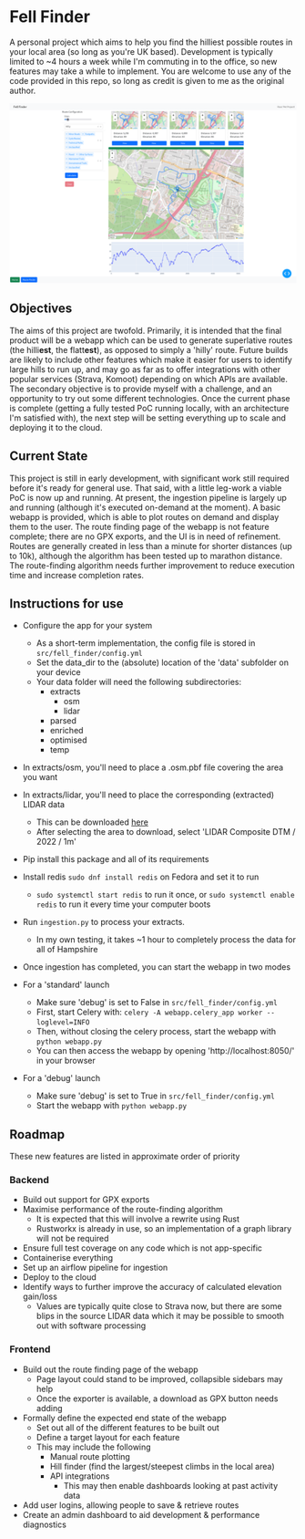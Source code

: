 # Fell Finder

A personal project which aims to help you find the hilliest possible routes in your local area (so long as you're UK based). Development is typically limited to ~4 hours a week while I'm commuting in to the office, so new features may take a while to implement. You are welcome to use any of the code provided in this repo, so long as credit is given to me as the original author.

![Webapp Preview](./assets/webapp_preview.png)

## Objectives

The aims of this project are twofold. Primarily, it is intended that the final product will be a webapp which can be used to generate superlative routes (the hilli**est**, the flatt**est**), as opposed to simply a 'hilly' route. Future builds are likely to include other features which make it easier for users to identify large hills to run up, and may go as far as to offer integrations with other popular services (Strava, Komoot) depending on which APIs are available.
The secondary objective is to provide myself with a challenge, and an opportunity to try out some different technologies. Once the current phase is complete (getting a fully tested PoC running locally, with an architecture I'm satisfied with), the next step will be setting everything up to scale and deploying it to the cloud.

## Current State

This project is still in early development, with significant work still required before it's ready for general use. That said, with a little leg-work a viable PoC is now up and running. At present, the ingestion pipeline is largely up and running (although it's executed on-demand at the moment). A basic webapp is provided, which is able to plot routes on demand and display them to the user. The route finding page of the webapp is not feature complete; there are no GPX exports, and the UI is in need of refinement. Routes are generally created in less than a minute for shorter distances (up to 10k), although the algorithm has been tested up to marathon distance. The route-finding algorithm needs further improvement to reduce execution time and increase completion rates.



## Instructions for use
* Configure the app for your system
  * As a short-term implementation, the config file is stored in `src/fell_finder/config.yml`
  * Set the data_dir to the (absolute) location of the 'data' subfolder on your device
  * Your data folder will need the following subdirectories:
    * extracts
      * osm
      * lidar
    * parsed
    * enriched
    * optimised
    * temp
* In extracts/osm, you'll need to place a .osm.pbf file covering the area you want
* In extracts/lidar, you'll need to place the corresponding (extracted) LIDAR data
  * This can be downloaded [here](https://environment.data.gov.uk/survey)
  * After selecting the area to download, select 'LIDAR Composite DTM / 2022 / 1m'
* Pip install this package and all of its requirements
* Install redis `sudo dnf install redis` on Fedora and set it to run
  * `sudo systemctl start redis` to run it once, or `sudo systemctl enable redis` to run it every time your computer boots
* Run `ingestion.py` to process your extracts.
  * In my own testing, it takes ~1 hour to completely process the data for all of Hampshire
* Once ingestion has completed, you can start the webapp in two modes

* For a 'standard' launch
  * Make sure 'debug' is set to False in `src/fell_finder/config.yml`
  * First, start Celery with: `celery -A webapp.celery_app worker --loglevel=INFO`
  * Then, without closing the celery process, start the webapp with `python webapp.py`
  * You can then access the webapp by opening 'http://localhost:8050/' in your browser
* For a 'debug' launch
  * Make sure 'debug' is set to True in `src/fell_finder/config.yml`
  * Start the webapp with `python webapp.py`

## Roadmap

These new features are listed in approximate order of priority

### Backend

* Build out support for GPX exports
* Maximise performance of the route-finding algorithm
  * It is expected that this will involve a rewrite using Rust
  * Rustworkx is already in use, so an implementation of a graph library will not be required
* Ensure full test coverage on any code which is not app-specific
* Containerise everything
* Set up an airflow pipeline for ingestion
* Deploy to the cloud
* Identify ways to further improve the accuracy of calculated elevation gain/loss
  * Values are typically quite close to Strava now, but there are some blips in the source LIDAR data which it may be possible to smooth out with software processing

### Frontend
* Build out the route finding page of the webapp
  * Page layout could stand to be improved, collapsible sidebars may help
  * Once the exporter is available, a download as GPX button needs adding
* Formally define the expected end state of the webapp
  * Set out all of the different features to be built out
  * Define a target layout for each feature
  * This may include the following
    * Manual route plotting
    * Hill finder (find the largest/steepest climbs in the local area)
    * API integrations
      * This may then enable dashboards looking at past activity data
* Add user logins, allowing people to save & retrieve routes
* Create an admin dashboard to aid development & performance diagnostics
